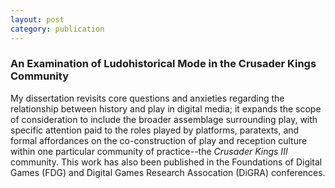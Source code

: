 ```yaml
---
layout: post
category: publication
---
```

### An Examination of Ludohistorical Mode in the Crusader Kings Community
My dissertation revisits core questions and anxieties regarding the relationship between history and play in digital media; it expands the scope of consideration to include the broader assemblage surrounding play, with specific attention paid to the roles played by platforms, paratexts, and formal affordances on the co-construction of play and reception culture within one particular community of practice--the <i>Crusader Kings III</i> community. This work has also been published in the Foundations of Digital Games (FDG) and Digital Games Research Assocation (DiGRA) conferences.